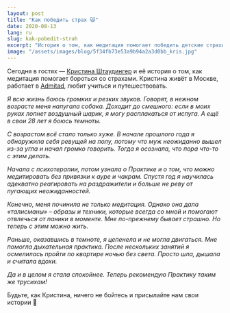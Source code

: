 ```yaml
---
layout: post
title: "Как победить страх 🙀"
date: 2020-08-13
lang: ru
slug: kak-pobedit-strah
excerpt: "История о том, как медитация помогает победить детские страхи."
image: "/assets/images/blog/5f34fb73e53a9b94a2a3d0bb_kris.jpg"
---
```


Сегодня в гостях — [Кристина Штаудингер](https://www.facebook.com/frau.shtau) и её история о том, как медитация помогает бороться со страхами. Кристина живёт в Москве, работает в [Admitad](http://admitad.com), любит учиться и путешествовать.

*Я всю жизнь боюсь громких и резких звуков. Говорят, в нежном возрасте меня напугала собака. Доходит до смешного: если в моих руках лопнет воздушный шарик, я могу расплакаться от испуга. А ещё в свои 28 лет я боюсь темноты.*

*С возрастом всё стало только хуже. В начале прошлого года я обнаружила себя ревущей на полу, потому что муж неожиданно вышел из-за угла и начал громко говорить. Тогда я осознала, что пора что-то с этим делать.*

*Начала с психотерапии, потом узнала о Практике и о том, что можно медитировать без привязки к ауре и чакрам. Спустя год я научилась адекватно реагировать на раздражители и больше не реву от пугающих неожиданностей.*

*Конечно, меня починила не только медитация. Однако она дала «талисманы» – образы и техники, которые всегда со мной и помогают отвлечься от паники в моменте. Мне по-прежнему бывает страшно. Но теперь с этим можно жить.*

*Раньше, оказавшись в темноте, я цепенела и не могла двигаться. Мне помогла дыхательная практика. После нескольких занятий я осмелилась пройти по квартире ночью без света. Просто шла, дышала и считала вдохи.*

*Да и в целом я стала спокойнее. Теперь рекомендую Практику таким же трусихам!*

Будьте, как Кристина, ничего не бойтесь и присылайте нам свои истории 🤗